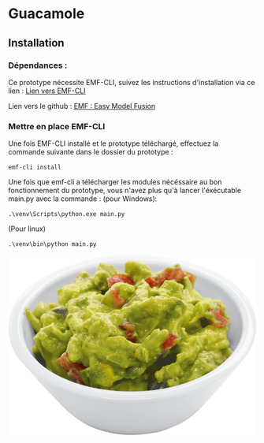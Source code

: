 # Guacamole


## Installation
### Dépendances : 
Ce prototype nécessite EMF-CLI, suivez les instructions d'installation via ce lien : [Lien vers EMF-CLI](https://easy-model-fusion.github.io/docs/installation.html)

Lien vers le github :  [EMF : Easy Model Fusion](https://github.com/easy-model-fusion)


### Mettre en place EMF-CLI

Une fois EMF-CLI installé et le prototype téléchargé, effectuez la commande suivante dans le dossier du prototype :
```
emf-cli install
```
Une fois que emf-cli a télécharger les modules nécéssaire au bon fonctionnement du prototype, vous n'avez plus qu'à lancer l'éxécutable main.py avec la commande :
(pour Windows):
```
.\venv\Scripts\python.exe main.py
```
(Pour linux)
```
.\venv\bin\python main.py
```


![Logo Guacamole](/prototypes/guacamole/images/guacamole.png) 
